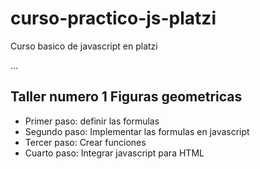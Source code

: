 # curso-practico-js-platzi
Curso basico de javascript en platzi

...

## Taller numero 1 Figuras geometricas

- Primer paso: definir las formulas
- Segundo paso: Implementar las formulas en javascript
- Tercer paso: Crear funciones
- Cuarto paso: Integrar javascript para HTML
